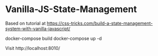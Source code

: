 # Vanilla-JS-State-Management
Based on tutorial at https://css-tricks.com/build-a-state-management-system-with-vanilla-javascript/

docker-compose build
docker-compose up -d

Visit http://localhost:8010/
